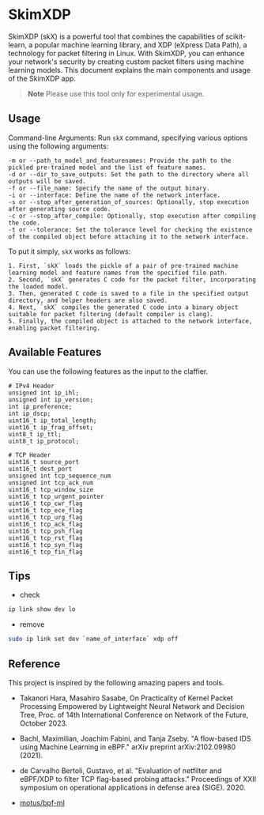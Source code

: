 # SkimXDP

SkimXDP (skX) is a powerful tool that combines the capabilities of scikit-learn, a popular machine learning library, and XDP (eXpress Data Path), a technology for packet filtering in Linux. With SkimXDP, you can enhance your network's security by creating custom packet filters using machine learning models. This document explains the main components and usage of the SkimXDP app.

> **Note**
> Please use this tool only for experimental usage.

## Usage 

Command-line Arguments: Run `skX` command, specifying various options using the following arguments:

```
-m or --path_to_model_and_featurenames: Provide the path to the pickled pre-trained model and the list of feature names.
-d or --dir_to_save_outputs: Set the path to the directory where all outputs will be saved.
-f or --file_name: Specify the name of the output binary.
-i or --interface: Define the name of the network interface.
-s or --stop_after_generation_of_sources: Optionally, stop execution after generating source code.
-c or --stop_after_compile: Optionally, stop execution after compiling the code.
-t or --tolerance: Set the tolerance level for checking the existence of the compiled object before attaching it to the network interface.
```

To put it simply, `skX` works as follows:

```
1. First, `skX` loads the pickle of a pair of pre-trained machine learning model and feature names from the specified file path. 
2. Second, `skX` generates C code for the packet filter, incorporating the loaded model.
3. Then, generated C code is saved to a file in the specified output directory, and helper headers are also saved.
4. Next, `skX` compiles the generated C code into a binary object suitable for packet filtering (default compiler is clang).
5. Finally, the compiled object is attached to the network interface, enabling packet filtering.
```

## Available Features

You can use the following features as the input to the claffier.

```
# IPv4 Header
unsigned int ip_ihl;
unsigned int ip_version;
int ip_preference;
int ip_dscp;
uint16_t ip_total_length;
uint16_t ip_frag_offset;
uint8_t ip_ttl;
uint8_t ip_protocol;

# TCP Header
uint16_t source_port
uint16_t dest_port
unsigned int tcp_sequence_num
unsigned int tcp_ack_num
uint16_t tcp_window_size
uint16_t tcp_urgent_pointer
uint16_t tcp_cwr_flag
uint16_t tcp_ece_flag
uint16_t tcp_urg_flag
uint16_t tcp_ack_flag
uint16_t tcp_psh_flag
uint16_t tcp_rst_flag
uint16_t tcp_syn_flag
uint16_t tcp_fin_flag
```

## Tips

- check

```bash
ip link show dev lo
```

- remove

```bash
sudo ip link set dev `name_of_interface` xdp off
```

## Reference

This project is inspired by the following amazing papers and tools.

- Takanori Hara, Masahiro Sasabe, On Practicality of Kernel Packet Processing Empowered by Lightweight Neural Network and Decision Tree, Proc. of 14th International Conference on Network of the Future, October 2023.

- Bachl, Maximilian, Joachim Fabini, and Tanja Zseby. "A flow-based IDS using Machine Learning in eBPF." arXiv preprint arXiv:2102.09980 (2021).

- de Carvalho Bertoli, Gustavo, et al. "Evaluation of netfilter and eBPF/XDP to filter TCP flag-based probing attacks." Proceedings of XXII symposium on operational applications in defense area (SIGE). 2020.

- [motus/bpf-ml](https://github.com/motus/bpf-ml)
